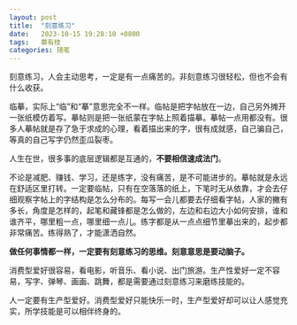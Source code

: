 ```yaml
---
layout: post
title:  "刻意练习"
date:   2023-10-15 19:28:10 +0800
tags:   慕有枝
categories: 随笔
---
```


刻意练习，人会主动思考，一定是有一点痛苦的。非刻意练习很轻松，但也不会有什么收获。

临摹，实际上“临”和“摹”意思完全不一样。临帖是把字帖放在一边，自己另外摊开一张纸模仿着写。摹帖则是把一张纸蒙在字帖上照着描摹。摹帖一点用都没有。很多人摹帖就是存了急于求成的心理，看着描出来的字，很有成就感，自己骗自己，等真的自己写字仍然歪瓜裂枣。

人生在世，很多事的底层逻辑都是互通的，**不要相信速成法门**。

不论是减肥、赚钱、学习，还是练字，没有痛苦，是不可能进步的。摹帖就是永远在舒适区里打转。一定要临帖，只有在空落落的纸上，下笔时无从依靠，才会去仔细观察字帖上的字结构是怎么分布的。每写一会儿都要去仔细看字帖，人家的撇有多长，角度是怎样的，起笔和藏锋都是怎么做的，左边和右边大小如何安排，谁和谁齐平，哪里粗一点，哪里细一点儿。练字都是从一点点细节里摹出来的，起步都非常痛苦。练得熟了，才能潇洒自然。

**做任何事情都一样，一定要有刻意练习的思维。刻意意思是要动脑子。**

消费型爱好很容易，看电影，听音乐、看小说、出门旅游。生产性爱好一定不容易，写字、弹琴、画画、跳舞，都是需要通过刻意练习来磨练技能的。

人一定要有生产型爱好。消费型爱好只能快乐一时，生产型爱好却可以让人感觉充实，所学技能是可以相伴终身的。